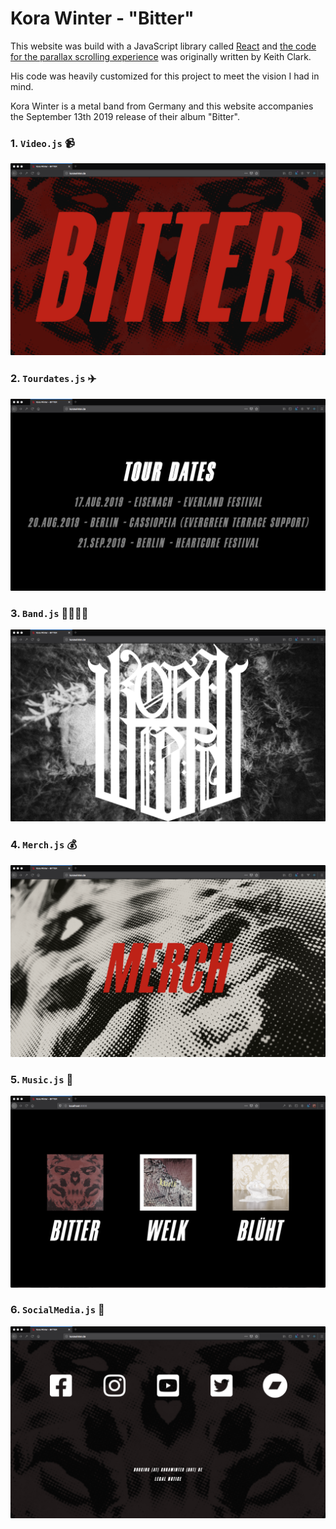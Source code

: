 # Kora Winter - "Bitter"

This website was build with a JavaScript library called [React](https://reactjs.org/) and [the code for the parallax scrolling experience](https://keithclark.co.uk/articles/pure-css-parallax-websites/demo3/) was originally written by Keith Clark. 

His code was heavily customized for this project to meet the vision I had in mind.

Kora Winter is a metal band from Germany and this website accompanies the September 13th 2019 release of their album "Bitter".

### 1. `Video.js` 📹

<img src="/images/01-video-component.png">

### 2. `Tourdates.js` ✈️

<img src="/images/02-tour-dates-component.png">

### 3. `Band.js` 👨‍👨‍👦‍👦

<img src="/images/03-band-component.png">

### 4. `Merch.js` 💰

<img src="/images/04-merch-component.png">

### 5. `Music.js` 🎵

<img src="/images/05-music-component.png">

### 6. `SocialMedia.js` 👀

<img src="/images/06-social-media-component.png">